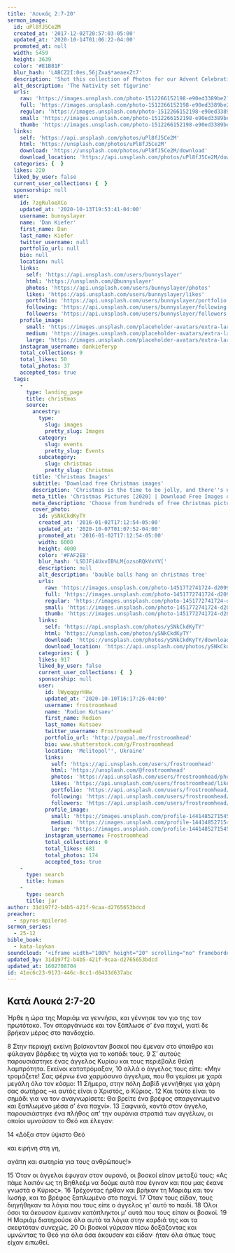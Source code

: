 ```yaml
---
title: 'Λουκάς 2:7-20'
sermon_image:
  id: uPl8fJ5Ce2M
  created_at: '2017-12-02T20:57:03-05:00'
  updated_at: '2020-10-14T01:06:22-04:00'
  promoted_at: null
  width: 5459
  height: 3639
  color: '#E1B81F'
  blur_hash: 'LABCZ2I:0es,56jZxa$*aeaexZt7'
  description: 'Shot this collection of Photos for our Advent Celebration at Church.'
  alt_description: 'The Nativity set figurine'
  urls:
    raw: 'https://images.unsplash.com/photo-1512266152198-e90ed3389be2?ixlib=rb-1.2.1&ixid=eyJhcHBfaWQiOjE2Mzc0OX0'
    full: 'https://images.unsplash.com/photo-1512266152198-e90ed3389be2?ixlib=rb-1.2.1&q=85&fm=jpg&crop=entropy&cs=srgb&ixid=eyJhcHBfaWQiOjE2Mzc0OX0'
    regular: 'https://images.unsplash.com/photo-1512266152198-e90ed3389be2?ixlib=rb-1.2.1&q=80&fm=jpg&crop=entropy&cs=tinysrgb&w=1080&fit=max&ixid=eyJhcHBfaWQiOjE2Mzc0OX0'
    small: 'https://images.unsplash.com/photo-1512266152198-e90ed3389be2?ixlib=rb-1.2.1&q=80&fm=jpg&crop=entropy&cs=tinysrgb&w=400&fit=max&ixid=eyJhcHBfaWQiOjE2Mzc0OX0'
    thumb: 'https://images.unsplash.com/photo-1512266152198-e90ed3389be2?ixlib=rb-1.2.1&q=80&fm=jpg&crop=entropy&cs=tinysrgb&w=200&fit=max&ixid=eyJhcHBfaWQiOjE2Mzc0OX0'
  links:
    self: 'https://api.unsplash.com/photos/uPl8fJ5Ce2M'
    html: 'https://unsplash.com/photos/uPl8fJ5Ce2M'
    download: 'https://unsplash.com/photos/uPl8fJ5Ce2M/download'
    download_location: 'https://api.unsplash.com/photos/uPl8fJ5Ce2M/download'
  categories: {  }
  likes: 220
  liked_by_user: false
  current_user_collections: {  }
  sponsorship: null
  user:
    id: 7zgRuloeXCo
    updated_at: '2020-10-13T19:53:41-04:00'
    username: bunnyslayer
    name: 'Dan Kiefer'
    first_name: Dan
    last_name: Kiefer
    twitter_username: null
    portfolio_url: null
    bio: null
    location: null
    links:
      self: 'https://api.unsplash.com/users/bunnyslayer'
      html: 'https://unsplash.com/@bunnyslayer'
      photos: 'https://api.unsplash.com/users/bunnyslayer/photos'
      likes: 'https://api.unsplash.com/users/bunnyslayer/likes'
      portfolio: 'https://api.unsplash.com/users/bunnyslayer/portfolio'
      following: 'https://api.unsplash.com/users/bunnyslayer/following'
      followers: 'https://api.unsplash.com/users/bunnyslayer/followers'
    profile_image:
      small: 'https://images.unsplash.com/placeholder-avatars/extra-large.jpg?ixlib=rb-1.2.1&q=80&fm=jpg&crop=faces&cs=tinysrgb&fit=crop&h=32&w=32'
      medium: 'https://images.unsplash.com/placeholder-avatars/extra-large.jpg?ixlib=rb-1.2.1&q=80&fm=jpg&crop=faces&cs=tinysrgb&fit=crop&h=64&w=64'
      large: 'https://images.unsplash.com/placeholder-avatars/extra-large.jpg?ixlib=rb-1.2.1&q=80&fm=jpg&crop=faces&cs=tinysrgb&fit=crop&h=128&w=128'
    instagram_username: dankieferyp
    total_collections: 9
    total_likes: 50
    total_photos: 37
    accepted_tos: true
  tags:
    -
      type: landing_page
      title: christmas
      source:
        ancestry:
          type:
            slug: images
            pretty_slug: Images
          category:
            slug: events
            pretty_slug: Events
          subcategory:
            slug: christmas
            pretty_slug: Christmas
        title: 'Christmas Images'
        subtitle: 'Download free Christmas images'
        description: 'Christmas is the time to be jolly, and there''s nothing jollier than Unsplash''s collection of Christmas images. Trees, snow, christmas lights, and magical feasts: Unsplash has images of it all, and they''re totally free to use.'
        meta_title: 'Christmas Pictures [2020] | Download Free Images on Unsplash'
        meta_description: 'Choose from hundreds of free Christmas pictures. Download HD Christmas photos for free on Unsplash.'
        cover_photo:
          id: ySNkCkdKyTY
          created_at: '2016-01-02T17:12:54-05:00'
          updated_at: '2020-10-07T01:07:52-04:00'
          promoted_at: '2016-01-02T17:12:54-05:00'
          width: 6000
          height: 4000
          color: '#FAF2E8'
          blur_hash: 'LSDJFi4UxvIB%LM{ozsoRQkVxYV['
          description: null
          alt_description: 'bauble balls hang on christmas tree'
          urls:
            raw: 'https://images.unsplash.com/photo-1451772741724-d20990422508?ixlib=rb-1.2.1'
            full: 'https://images.unsplash.com/photo-1451772741724-d20990422508?ixlib=rb-1.2.1&q=85&fm=jpg&crop=entropy&cs=srgb'
            regular: 'https://images.unsplash.com/photo-1451772741724-d20990422508?ixlib=rb-1.2.1&q=80&fm=jpg&crop=entropy&cs=tinysrgb&w=1080&fit=max'
            small: 'https://images.unsplash.com/photo-1451772741724-d20990422508?ixlib=rb-1.2.1&q=80&fm=jpg&crop=entropy&cs=tinysrgb&w=400&fit=max'
            thumb: 'https://images.unsplash.com/photo-1451772741724-d20990422508?ixlib=rb-1.2.1&q=80&fm=jpg&crop=entropy&cs=tinysrgb&w=200&fit=max'
          links:
            self: 'https://api.unsplash.com/photos/ySNkCkdKyTY'
            html: 'https://unsplash.com/photos/ySNkCkdKyTY'
            download: 'https://unsplash.com/photos/ySNkCkdKyTY/download'
            download_location: 'https://api.unsplash.com/photos/ySNkCkdKyTY/download'
          categories: {  }
          likes: 917
          liked_by_user: false
          current_user_collections: {  }
          sponsorship: null
          user:
            id: lWyqqgyrHHw
            updated_at: '2020-10-10T16:17:26-04:00'
            username: frostroomhead
            name: 'Rodion Kutsaev'
            first_name: Rodion
            last_name: Kutsaev
            twitter_username: Frostroomhead
            portfolio_url: 'http://paypal.me/frostroomhead'
            bio: www.shutterstock.com/g/Frostroomhead
            location: 'Melitopol'', Ukraine'
            links:
              self: 'https://api.unsplash.com/users/frostroomhead'
              html: 'https://unsplash.com/@frostroomhead'
              photos: 'https://api.unsplash.com/users/frostroomhead/photos'
              likes: 'https://api.unsplash.com/users/frostroomhead/likes'
              portfolio: 'https://api.unsplash.com/users/frostroomhead/portfolio'
              following: 'https://api.unsplash.com/users/frostroomhead/following'
              followers: 'https://api.unsplash.com/users/frostroomhead/followers'
            profile_image:
              small: 'https://images.unsplash.com/profile-1441485271545-5967d833a329?ixlib=rb-1.2.1&q=80&fm=jpg&crop=faces&cs=tinysrgb&fit=crop&h=32&w=32'
              medium: 'https://images.unsplash.com/profile-1441485271545-5967d833a329?ixlib=rb-1.2.1&q=80&fm=jpg&crop=faces&cs=tinysrgb&fit=crop&h=64&w=64'
              large: 'https://images.unsplash.com/profile-1441485271545-5967d833a329?ixlib=rb-1.2.1&q=80&fm=jpg&crop=faces&cs=tinysrgb&fit=crop&h=128&w=128'
            instagram_username: Frostroomhead
            total_collections: 0
            total_likes: 681
            total_photos: 174
            accepted_tos: true
    -
      type: search
      title: human
    -
      type: search
      title: jar
author: 31d197f2-b4b5-421f-9caa-d2765653bdcd
preacher:
  - spyros-mpileros
sermon_series:
  - 25-12
bible_book:
  - kata-loykan
soundcloud: '<iframe width="100%" height="20" scrolling="no" frameborder="no" allow="autoplay" src="https://w.soundcloud.com/player/?url=https%3A//api.soundcloud.com/tracks/704458888%3Fsecret_token%3Ds-TXRVW&color=%23ff5500&inverse=false&auto_play=false&show_user=true"></iframe>'
updated_by: 31d197f2-b4b5-421f-9caa-d2765653bdcd
updated_at: 1602708704
id: 41ec6c23-9173-446c-8cc1-d6433d637abc
---
```

## Κατά Λουκά 2:7-20

Ήρθε η ώρα της Μαριάμ να γεννήσει, και γέννησε τον γιο της τον πρωτότοκο. Τον σπαργάνωσε και τον ξάπλωσε σ’ ένα παχνί, γιατί δε βρήκαν μέρος στο πανδοχείο.

8 Στην περιοχή εκείνη βρίσκονταν βοσκοί που έμεναν στο ύπαιθρο και φύλαγαν βάρδιες τη νύχτα για το κοπάδι τους. 9 Σ’ αυτούς παρουσιάστηκε ένας άγγελος Κυρίου και τους περιέβαλε θεϊκή λαμπρότητα. Εκείνοι κατατρόμαξαν, 10 αλλά ο άγγελος τους είπε: «Μην τρομάζετε! Σας φέρνω ένα χαρμόσυνο άγγελμα, που θα γεμίσει με χαρά μεγάλη όλο τον κόσμο: 11 Σήμερα, στην πόλη Δαβίδ γεννήθηκε για χάρη σας σωτήρας –κι αυτός είναι ο Χριστός, ο Κύριος. 12 Και τούτο είναι το σημάδι για να τον αναγνωρίσετε: Θα βρείτε ένα βρέφος σπαργανωμένο και ξαπλωμένο μέσα σ’ ένα παχνί». 13 Ξαφνικά, κοντά στον άγγελο, παρουσιάστηκε ένα πλήθος απ’ την ουράνια στρατιά των αγγέλων, οι οποίοι υμνούσαν το Θεό και έλεγαν:

14 «Δόξα στον ύψιστο Θεό

και ειρήνη στη γη,

αγάπη και σωτηρία για τους ανθρώπους!»

15 Όταν οι άγγελοι έφυγαν στον ουρανό, οι βοσκοί είπαν μεταξύ τους: «Ας πάμε λοιπόν ως τη Βηθλεέμ να δούμε αυτά που έγιναν και που μας έκανε γνωστά ο Κύριος». 16 Τρέχοντας ήρθαν και βρήκαν τη Μαριάμ και τον Ιωσήφ, και το βρέφος ξαπλωμένο στο παχνί. 17 Όταν τους είδαν, τους διηγήθηκαν τα λόγια που τους είπε ο άγγελος γι’ αυτό το παιδί. 18 Όλοι όσοι τα άκουσαν έμειναν κατάπληκτοι μ’ αυτά που τους είπαν οι βοσκοί. 19 Η Μαριάμ διατηρούσε όλα αυτά τα λόγια στην καρδιά της και τα σκεφτόταν συνεχώς. 20 Οι βοσκοί γύρισαν πίσω δοξάζοντας και υμνώντας το Θεό για όλα όσα άκουσαν και είδαν· ήταν όλα όπως τους είχαν ειπωθεί.